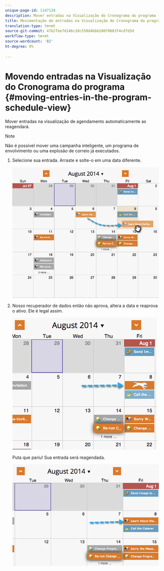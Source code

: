 ```yaml
---
unique-page-id: 1147134
description: Mover entradas na Visualização do Cronograma do programa - Documentos do Marketing - Documentação do produto
title: Movimentação de entradas na Visualização do Cronograma do programa
translation-type: tm+mt
source-git-commit: 47b2fee7d146c3dc558d4bbb10070683f4cdfd3d
workflow-type: tm+mt
source-wordcount: '82'
ht-degree: 0%

---
```



# Movendo entradas na Visualização do Cronograma do programa {#moving-entries-in-the-program-schedule-view}

Mover entradas na visualização de agendamento automaticamente as reagendará.

>[!NOTE]
>
>Não é possível mover uma campanha inteligente, um programa de envolvimento ou uma explosão de correio já executados.

1. Selecione sua entrada. Arraste e solte-o em uma data diferente.

   ![](assets/image2014-9-18-17-3a47-3a23.png)

1. Nosso recuperador de dados então não aprova, altera a data e reaprova o ativo. Ele é legal assim.

   ![](assets/image2014-9-18-17-3a47-3a35.png)

   Puta que pariu! Sua entrada será reagendada.

   ![](assets/image2014-9-18-17-3a49-3a19.png)

